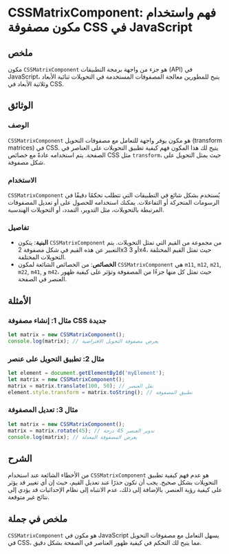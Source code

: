 <!--
Meta Description: # CSSMatrixComponent: فهم واستخدام مكون مصفوفة CSS في JavaScript ## ملخص مكون `CSSMatrixComponent` هو جزء من واجهة برمجة التطبيقات (API) في JavaScript...
Meta Keywords: cssmatrixcomponent, matrix, css, javascript, التحويلات
-->

# CSSMatrixComponent: فهم واستخدام مكون مصفوفة CSS في JavaScript

## ملخص
مكون `CSSMatrixComponent` هو جزء من واجهة برمجة التطبيقات (API) في JavaScript، يتيح للمطورين معالجة المصفوفات المستخدمة في التحويلات ثنائية الأبعاد وثلاثية الأبعاد في CSS.

## الوثائق
### الوصف
`CSSMatrixComponent` هو مكون يوفر واجهة للتعامل مع مصفوفات التحويل (transform matrices) في CSS. يتيح لك هذا المكون فهم كيفية تطبيق التحويلات على العناصر في الصفحة. يتم استخدامه عادةً مع خصائص CSS مثل `transform`، حيث يمثل التحويل على شكل مصفوفة.

### الاستخدام
`CSSMatrixComponent` يُستخدم بشكل شائع في التطبيقات التي تتطلب تحكمًا دقيقًا في الرسومات المتحركة أو التفاعلات. يمكنك استخدامه للحصول على أو تعديل المصفوفات المرتبطة بالتحويلات، مثل التدوير، التمدد، أو التحويلات الهندسية.

### تفاصيل
- **البنية**: يتكون `CSSMatrixComponent` من مجموعة من القيم التي تمثل التحويلات. يتم التعبير عن هذه القيم في شكل مصفوفة 2x3 أو 3x4، حيث تمثل القيم المختلفة التحويلات المختلفة.
- **الخصائص**: من الخصائص الشائعة لمكون `CSSMatrixComponent` هي `m11`, `m12`, `m21`, `m22`, `m41`, و `m42`، حيث تمثل كل منها جزءًا من المصفوفة وتؤثر على كيفية ظهور العنصر في الصفحة.
  
## الأمثلة
### مثال 1: إنشاء مصفوفة CSS جديدة
```javascript
let matrix = new CSSMatrixComponent();
console.log(matrix); // يعرض مصفوفة التحويل الافتراضية
```

### مثال 2: تطبيق التحويل على عنصر
```javascript
let element = document.getElementById('myElement');
let matrix = new CSSMatrixComponent();
matrix = matrix.translate(100, 50); // نقل العنصر
element.style.transform = matrix.toString(); // تطبيق المصفوفة
```

### مثال 3: تعديل المصفوفة
```javascript
let matrix = new CSSMatrixComponent();
matrix = matrix.rotate(45); // تدوير العنصر 45 درجة
console.log(matrix); // يعرض المصفوفة المعدلة
```

## الشرح
من الأخطاء الشائعة عند استخدام `CSSMatrixComponent` هو عدم فهم كيفية تطبيق التحويلات بشكل صحيح. يجب أن تكون حذرًا عند تعديل القيم، حيث إن أي تغيير قد يؤثر على كيفية رؤية العنصر. بالإضافة إلى ذلك، عدم الانتباه إلى نظام الإحداثيات قد يؤدي إلى نتائج غير متوقعة.

## ملخص في جملة
`CSSMatrixComponent` هو مكون في JavaScript يسهل التعامل مع مصفوفات التحويل في CSS، مما يتيح لك التحكم في كيفية ظهور العناصر في الصفحة بشكل دقيق.